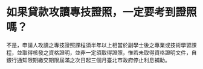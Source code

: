 # 如果貸款攻讀專技證照，一定要考到證照嗎？

不是，申請人攻讀之專技證照課程須半年以上相當於副學士後之專業或技術學習課程，並取得核發之資格證明，並非一定須取得證照，惟若未取得資格證明文件，自銀行通知限期繳交期限屆滿之次日起三個月臺北市政府停止利息補助。
